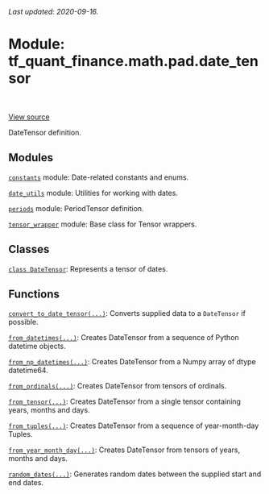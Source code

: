 <!--
This file is generated by a tool. Do not edit directly.
For open-source contributions the docs will be updated automatically.
-->

*Last updated: 2020-09-16.*

<div itemscope itemtype="http://developers.google.com/ReferenceObject">
<meta itemprop="name" content="tf_quant_finance.math.pad.date_tensor" />
<meta itemprop="path" content="Stable" />
</div>

# Module: tf_quant_finance.math.pad.date_tensor

<!-- Insert buttons and diff -->

<table class="tfo-notebook-buttons tfo-api" align="left">
</table>

<a target="_blank" href="https://github.com/google/tf-quant-finance/blob/master/tf_quant_finance/datetime/date_tensor.py">View source</a>



DateTensor definition.



## Modules

[`constants`](../../../tf_quant_finance/math/pad/date_tensor/constants.md) module: Date-related constants and enums.

[`date_utils`](../../../tf_quant_finance/datetime/utils.md) module: Utilities for working with dates.

[`periods`](../../../tf_quant_finance/math/pad/date_tensor/periods.md) module: PeriodTensor definition.

[`tensor_wrapper`](../../../tf_quant_finance/math/pad/date_tensor/tensor_wrapper.md) module: Base class for Tensor wrappers.

## Classes

[`class DateTensor`](../../../tf_quant_finance/datetime/DateTensor.md): Represents a tensor of dates.

## Functions

[`convert_to_date_tensor(...)`](../../../tf_quant_finance/datetime/convert_to_date_tensor.md): Converts supplied data to a `DateTensor` if possible.

[`from_datetimes(...)`](../../../tf_quant_finance/datetime/dates_from_datetimes.md): Creates DateTensor from a sequence of Python datetime objects.

[`from_np_datetimes(...)`](../../../tf_quant_finance/datetime/dates_from_np_datetimes.md): Creates DateTensor from a Numpy array of dtype datetime64.

[`from_ordinals(...)`](../../../tf_quant_finance/datetime/dates_from_ordinals.md): Creates DateTensor from tensors of ordinals.

[`from_tensor(...)`](../../../tf_quant_finance/datetime/dates_from_tensor.md): Creates DateTensor from a single tensor containing years, months and days.

[`from_tuples(...)`](../../../tf_quant_finance/datetime/dates_from_tuples.md): Creates DateTensor from a sequence of year-month-day Tuples.

[`from_year_month_day(...)`](../../../tf_quant_finance/datetime/dates_from_year_month_day.md): Creates DateTensor from tensors of years, months and days.

[`random_dates(...)`](../../../tf_quant_finance/datetime/random_dates.md): Generates random dates between the supplied start and end dates.

